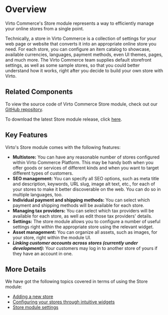 ﻿# Overview
Virto Commerce's Store module represents a way to efficiently manage your online stores from a single point.

Technically, a store in Virto Commerce is a collection of settings for your web page or website that converts it into an appropriate online store you need. For each store, you can configure an item catalog to showcase, available currencies, languages, payment methods, even UI themes, pages, and much more. The Virto Commerce team supplies default storefront settings, as well as some sample stores, so that you could better understand how it works, right after you decide to build your own store with Virto.

## Related Components

To view the source code of Virto Commerce Store module, check out our  [GitHub repository](https://github.com/VirtoCommerce/vc-module-store).

To download the latest Store module release, click [here](https://github.com/VirtoCommerce/vc-module-store/releases).

## Key Features
Virto's Store module comes with the following features:

+ **Multistore:** You can have any reasonable number of stores configured within Virto Commerce Platform. This may be handy both when you offer goods or services of different kinds and when you want to target different types of customers.
+ **SEO management:**<!---link to SEO widget--> You can specify all SEO options, such as meta title and description, keywords, URL slug, image alt text, etc., for each of your stores to make it better discoverable on the web. You can do so in multiple languages, too. 
+ **Individual payment and shipping methods:**<!---link to p/s widget--> You can select which payment and shipping methods will be available for each store.
+ **Managing tax providers:**<!---link to tax widget--> You can select which tax providers will be available for each store, as well as edit those tax providers' details.
+ **Settings:** <!---link to settings widget-->The store module allows you to configure a number of useful settings right within the appropriate store using the relevant widget.  
+ **Asset management:**<!---link to assets widget--> You can organize all assets, such as images, for your store, right within the module UI.
+ ***Linking customer accounts across stores (currently under development):*** Your customers may log in to another store of yours if they have an account in one.

## More Details
We have got the following topics covered in terms of using the Store module:

+ [Adding a new store](adding-new-store.md)
+ [Configuring your stores through intuitive widgets](configuring-store.md)
+ [Store module settings](settings.md)


